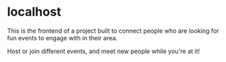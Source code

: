 # localhost

This is the frontend of a project built to connect people who are looking for fun events to engage with in their area.

Host or join different events, and meet new people while you're at it!

